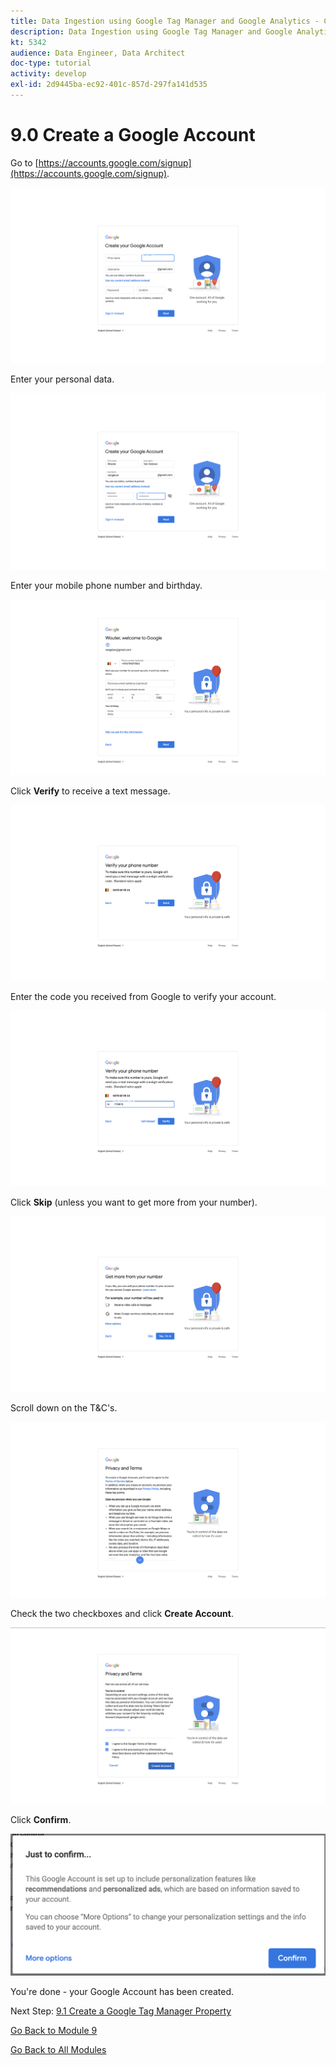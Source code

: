 ```yaml
---
title: Data Ingestion using Google Tag Manager and Google Analytics - Create a Google Account
description: Data Ingestion using Google Tag Manager and Google Analytics - Create a Google Account
kt: 5342
audience: Data Engineer, Data Architect
doc-type: tutorial
activity: develop
exl-id: 2d9445ba-ec92-401c-857d-297fa141d535
---
```

# 9.0 Create a Google Account

Go to [https://accounts.google.com/signup](https://accounts.google.com/signup).

![Google Tag Manager Setup](./images/1.png)

Enter your personal data.

![Google Tag Manager Setup](./images/2.png)

Enter your mobile phone number and birthday.

![Google Tag Manager Setup](./images/3.png)

Click **Verify** to receive a text message.

![Google Tag Manager Setup](./images/4.png)

Enter the code you received from Google to verify your account.

![Google Tag Manager Setup](./images/5.png)

Click **Skip** (unless you want to get more from your number).

![Google Tag Manager Setup](./images/6.png)

Scroll down on the T&C's.

![Google Tag Manager Setup](./images/7.png)

Check the two checkboxes and click **Create Account**.

![Google Tag Manager Setup](./images/8.png)

Click **Confirm**.

![Google Tag Manager Setup](./images/9.png)

You're done - your Google Account has been created.

Next Step: [9.1 Create a Google Tag Manager Property](./ex1.md)

[Go Back to Module 9](./data-ingestion-using-google-tag-manager-and-google-analytics.md)

[Go Back to All Modules](../../overview.md)

